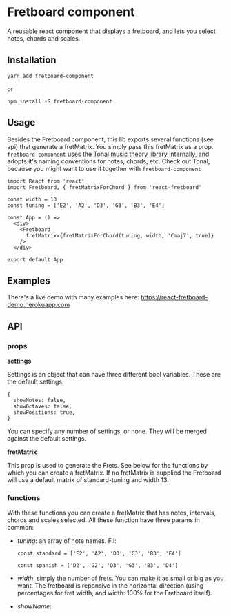# Fretboard component

A reusable react component that displays a fretboard, and lets you select notes, chords and scales.

## Installation

`yarn add fretboard-component`

or

`npm install -S fretboard-component`

## Usage

Besides the Fretboard component, this lib exports several functions (see api) that
generate a fretMatrix. You simply pass this fretMatrix as a prop. `fretboard-component` uses the [Tonal music theory library](https://github.com/danigb/tonal/) internally, and adopts it's naming conventions for notes, chords, etc. Check out Tonal, because you might want to use it together with `fretboard-component`

```
import React from 'react'
import Fretboard, { fretMatrixForChord } from 'react-fretboard'

const width = 13
const tuning = ['E2', 'A2', 'D3', 'G3', 'B3', 'E4']

const App = () =>
  <div>
    <Fretboard
      fretMatrix={fretMatrixForChord(tuning, width, 'Cmaj7', true)}
    />
  </div>

export default App
```

## Examples

There's a live demo with many examples here: https://react-fretboard-demo.herokuapp.com

## API

### props

  <b>settings</b>

  Settings is an object that can have three different bool variables. These are the default settings:
  ```
  {
    showNotes: false,
    showOctaves: false,
    showPositions: true,
  }
  ```
  You can specify any number of settings, or none. They will be merged against the default settings.

  <b>fretMatrix</b>

  This prop is used to generate the Frets. See below for the functions by which you can create a fretMatrix. If no fretMatrix is supplied the Fretboard will use a default matrix of standard-tuning and width 13.

### functions
  With these functions you can create a fretMatrix that has notes, intervals, chords and scales selected.
  All these function have three params in common:
  - *tuning*: an array of note names. F.i:

    `const standard = ['E2', 'A2', 'D3', 'G3', 'B3', 'E4']`

    `const spanish = ['D2', 'G2', 'D3', 'G3', 'B3', 'D4']`
  - *width*: simply the number of frets. You can make it as small or big as you want. The fretboard is reponsive in the horizontal direction (using percentages for fret width, and width: 100% for the Fretboard itself).

  - *showName*:
